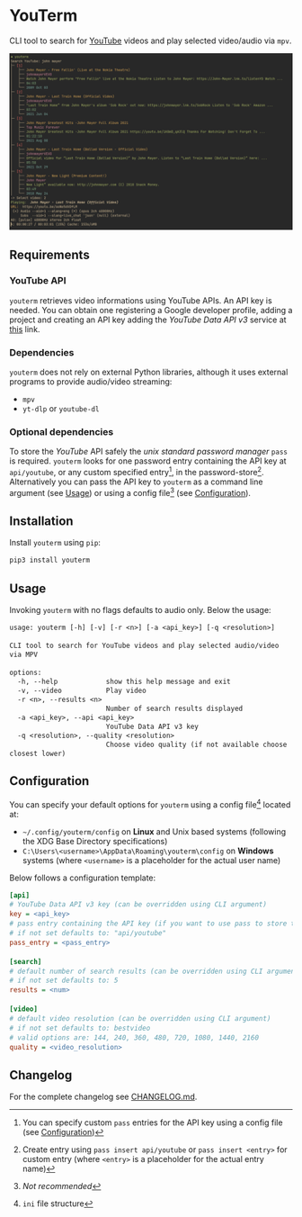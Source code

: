# YouTerm

CLI tool to search for [YouTube](https://youtube.com) videos and play selected
video/audio via `mpv`.

![yotuerm](assets/youterm.png)

## Requirements

### YouTube API

`youterm` retrieves video informations using YouTube APIs. An API key is
needed. You can obtain one registering a Google developer profile, adding a
project and creating an API key adding the *YouTube Data API v3* service at
[this](https://console.cloud.google.com/apis/dashboard) link.

### Dependencies

`youterm` does not rely on external Python libraries, although it uses
external programs to provide audio/video streaming:

- `mpv`
- `yt-dlp` or `youtube-dl`

### Optional dependencies

To store the *YouTube* API safely the *unix standard password manager* `pass`
is required. `youterm` looks for one password entry containing the API key at
`api/youtube`, or any custom specified entry[^1], in the password-store[^2].
Alternatively you can pass the API key to `youterm` as a command line argument
(see [Usage](#Usage)) or using a config file[^3] (see
[Configuration](#Configuration)).

[^1]: You can specify custom `pass` entries for the API key using a config file
  (see [Configuration](#Configuration))
[^2]: Create entry using `pass insert api/youtube` or `pass insert <entry>` for
  custom entry (where `<entry>` is a placeholder for the actual entry name)
[^3]: *Not recommended*

## Installation

Install `youterm` using `pip`:

```bash
pip3 install youterm
```

## Usage

Invoking `youterm` with no flags defaults to audio only. Below the usage:

```
usage: youterm [-h] [-v] [-r <n>] [-a <api_key>] [-q <resolution>]

CLI tool to search for YouTube videos and play selected audio/video via MPV

options:
  -h, --help            show this help message and exit
  -v, --video           Play video
  -r <n>, --results <n>
                        Number of search results displayed
  -a <api_key>, --api <api_key>
                        YouTube Data API v3 key
  -q <resolution>, --quality <resolution>
                        Choose video quality (if not available choose closest lower)
```

## Configuration

You can specify your default options for `youterm` using a config file[^4]
located at:
[^4]: `ini` file structure

- `~/.config/youterm/config` on **Linux** and Unix based systems (following
  the XDG Base Directory specifications)
- `C:\Users\<username>\AppData\Roaming\youterm\config` on **Windows** systems
  (where `<username>` is a placeholder for the actual user name)

Below follows a configuration template:

```ini
[api]
# YouTube Data API v3 key (can be overridden using CLI argument)
key = <api_key>
# pass entry containing the API key (if you want to use pass to store the key)
# if not set defaults to: "api/youtube"
pass_entry = <pass_entry>

[search]
# default number of search results (can be overridden using CLI argument)
# if not set defaults to: 5
results = <num>

[video]
# default video resolution (can be overridden using CLI argument)
# if not set defaults to: bestvideo
# valid options are: 144, 240, 360, 480, 720, 1080, 1440, 2160
quality = <video_resolution>
```

## Changelog

For the complete changelog see [CHANGELOG.md](./CHANGELOG.md).
